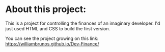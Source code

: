 # About this project:
This is a project for controlling the finances of an imaginary developer. I'd just used HTML and CSS to build the first version.

You can see the project growing on this link: https://williambrunos.github.io/Dev-Finance/
